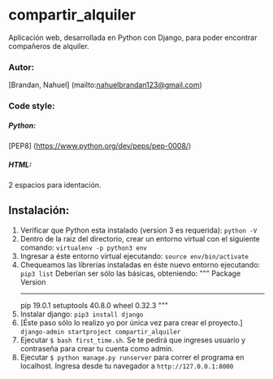 # compartir_alquiler
Aplicación web, desarrollada en Python con Django, para poder encontrar compañeros de alquiler.

### Autor:
[Brandan, Nahuel] (mailto:nahuelbrandan123@gmail.com)

### Code style:

##### Python:
[PEP8] (https://www.python.org/dev/peps/pep-0008/)

##### HTML:
2 espacios para identación.

## Instalación:

1.  Verificar que Python esta instalado (version 3 es requerida): `python -V`
2.  Dentro de la raiz del directorio, crear un entorno virtual con el siguiente comando: `virtualenv -p python3 env`
3.  Ingresar a éste entorno virtual ejecutando: `source env/bin/activate`
4.  Chequeamos las librerias instaladas en éste nuevo entorno ejecutando: `pip3 list`
    Deberían ser sólo las básicas, obteniendo:
    """
    Package    Version
    ---------- -------
    pip        19.0.1
    setuptools 40.8.0
    wheel      0.32.3
    """
5.  Instalar django: `pip3 install django`
6.  [Éste paso sólo lo realizo yo por única vez para crear el proyecto.]
    `django-admin startproject compartir_alquiler`
8.  Ejecutar `$ bash first_time.sh`. Se te pedirá que ingreses usuario y contraseña para crear tu cuenta como admin.
9.  Ejecutar `$ python manage.py runserver` para correr el programa en localhost. Ingresa desde tu navegador a `http://127.0.0.1:8000`
